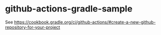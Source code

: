 # github-actions-gradle-sample

See https://cookbook.gradle.org/ci/github-actions/#create-a-new-github-repository-for-your-project

